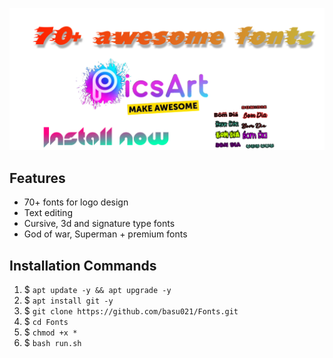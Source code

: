 <p>
<img src="https://github.com/basu021/Fonts/blob/master/files/main.png"><br>

</p>

## Features
- 70+ fonts for logo design
- Text editing
- Cursive, 3d and signature type fonts
- God of war, Superman + premium fonts
## Installation Commands
1. $ `apt update -y && apt upgrade -y`
2. $ `apt install git -y `
3. $ `git clone https://github.com/basu021/Fonts.git`
4. $ `cd Fonts`
5. $ `chmod +x *`
6. $ `bash run.sh`
